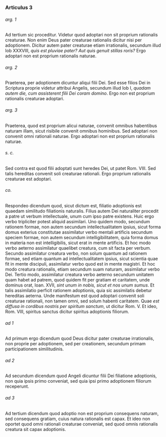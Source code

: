 ### Articulus 3

###### arg. 1
Ad tertium sic proceditur. Videtur quod adoptari non sit proprium rationalis creaturae. Non enim Deus pater creaturae rationalis dicitur nisi per adoptionem. Dicitur autem pater creaturae etiam irrationalis, secundum illud Iob XXXVIII, *quis est pluviae pater? Aut quis genuit stillas roris?* Ergo adoptari non est proprium rationalis naturae.

###### arg. 2
Praeterea, per adoptionem dicuntur aliqui filii Dei. Sed esse filios Dei in Scriptura proprie videtur attribui Angelis, secundum illud Iob I, *quadam autem die, cum assisterent filii Dei coram domino*. Ergo non est proprium rationalis creaturae adoptari.

###### arg. 3
Praeterea, quod est proprium alicui naturae, convenit omnibus habentibus naturam illam, sicut risibile convenit omnibus hominibus. Sed adoptari non convenit omni rationali naturae. Ergo adoptari non est proprium rationalis naturae.

###### s. c.
Sed contra est quod filii adoptati sunt heredes Dei, ut patet Rom. VIII. Sed talis hereditas convenit soli creaturae rationali. Ergo proprium rationalis creaturae est adoptari.

###### co.
Respondeo dicendum quod, sicut dictum est, filiatio adoptionis est quaedam similitudo filiationis naturalis. Filius autem Dei naturaliter procedit a patre ut verbum intellectuale, unum cum ipso patre existens. Huic ergo verbo tripliciter potest aliquid assimilari. Uno quidem modo, secundum rationem formae, non autem secundum intellectualitatem ipsius, sicut forma domus exterius constitutae assimilatur verbo mentali artificis secundum speciem formae, non autem secundum intelligibilitatem, quia forma domus in materia non est intelligibilis, sicut erat in mente artificis. Et hoc modo verbo aeterno assimilatur quaelibet creatura, cum sit facta per verbum. Secundo assimilatur creatura verbo, non solum quantum ad rationem formae, sed etiam quantum ad intellectualitatem ipsius, sicut scientia quae fit in mente discipuli, assimilatur verbo quod est in mente magistri. Et hoc modo creatura rationalis, etiam secundum suam naturam, assimilatur verbo Dei. Tertio modo, assimilatur creatura verbo aeterno secundum unitatem quam habet ad patrem, quod quidem fit per gratiam et caritatem, unde dominus orat, Ioan. XVII, *sint unum in nobis, sicut et nos unum sumus*. Et talis assimilatio perficit rationem adoptionis, quia sic assimilatis debetur hereditas aeterna. Unde manifestum est quod adoptari convenit soli creaturae rationali, non tamen omni, sed solum habenti caritatem. Quae *est diffusa in cordibus nostris per spiritum sanctum*, ut dicitur Rom. V. Et ideo, Rom. VIII, spiritus sanctus dicitur spiritus adoptionis filiorum.

###### ad 1
Ad primum ergo dicendum quod Deus dicitur pater creaturae irrationalis, non proprie per adoptionem, sed per creationem, secundum primam participationem similitudinis.

###### ad 2
Ad secundum dicendum quod Angeli dicuntur filii Dei filiatione adoptionis, non quia ipsis primo conveniat, sed quia ipsi primo adoptionem filiorum receperunt.

###### ad 3
Ad tertium dicendum quod adoptio non est proprium consequens naturam, sed consequens gratiam, cuius natura rationalis est capax. Et ideo non oportet quod omni rationali creaturae conveniat, sed quod omnis rationalis creatura sit capax adoptionis.

